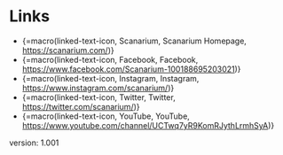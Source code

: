 # Links

* {=macro(linked-text-icon, Scanarium, Scanarium Homepage, https://scanarium.com/)}
* {=macro(linked-text-icon, Facebook, Facebook, https://www.facebook.com/Scanarium-100188695203021)}
* {=macro(linked-text-icon, Instagram, Instagram, https://www.instagram.com/scanarium/)}
* {=macro(linked-text-icon, Twitter, Twitter, https://twitter.com/scanarium/)}
* {=macro(linked-text-icon, YouTube, YouTube, https://www.youtube.com/channel/UCTwq7yR9KomRJythLrmhSyA)}

version: 1.001